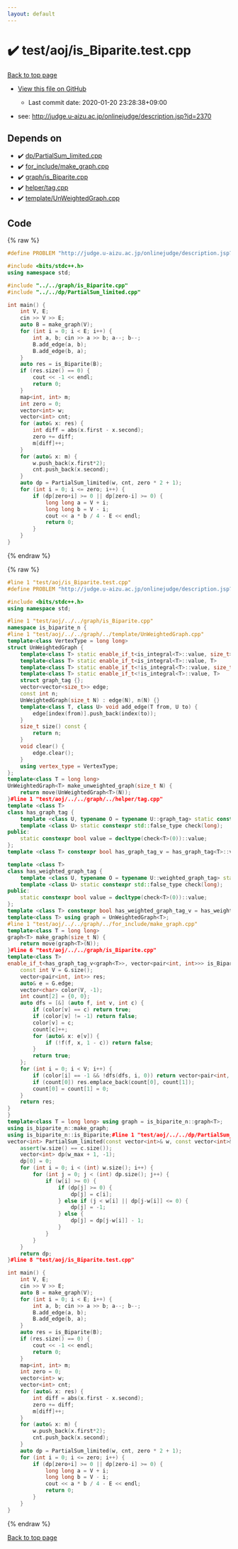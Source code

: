 ```yaml
---
layout: default
---
```


<!-- mathjax config similar to math.stackexchange -->
<script type="text/javascript" async
  src="https://cdnjs.cloudflare.com/ajax/libs/mathjax/2.7.5/MathJax.js?config=TeX-MML-AM_CHTML">
</script>
<script type="text/x-mathjax-config">
  MathJax.Hub.Config({
    TeX: { equationNumbers: { autoNumber: "AMS" }},
    tex2jax: {
      inlineMath: [ ['$','$'] ],
      processEscapes: true
    },
    "HTML-CSS": { matchFontHeight: false },
    displayAlign: "left",
    displayIndent: "2em"
  });
</script>

<script type="text/javascript" src="https://cdnjs.cloudflare.com/ajax/libs/jquery/3.4.1/jquery.min.js"></script>
<script src="https://cdn.jsdelivr.net/npm/jquery-balloon-js@1.1.2/jquery.balloon.min.js" integrity="sha256-ZEYs9VrgAeNuPvs15E39OsyOJaIkXEEt10fzxJ20+2I=" crossorigin="anonymous"></script>
<script type="text/javascript" src="../../../assets/js/copy-button.js"></script>
<link rel="stylesheet" href="../../../assets/css/copy-button.css" />


# :heavy_check_mark: test/aoj/is_Biparite.test.cpp

<a href="../../../index.html">Back to top page</a>

* <a href="{{ site.github.repository_url }}/blob/master/test/aoj/is_Biparite.test.cpp">View this file on GitHub</a>
    - Last commit date: 2020-01-20 23:28:38+09:00


* see: <a href="http://judge.u-aizu.ac.jp/onlinejudge/description.jsp?id=2370">http://judge.u-aizu.ac.jp/onlinejudge/description.jsp?id=2370</a>


## Depends on

* :heavy_check_mark: <a href="../../../library/dp/PartialSum_limited.cpp.html">dp/PartialSum_limited.cpp</a>
* :heavy_check_mark: <a href="../../../library/for_include/make_graph.cpp.html">for_include/make_graph.cpp</a>
* :heavy_check_mark: <a href="../../../library/graph/is_Biparite.cpp.html">graph/is_Biparite.cpp</a>
* :heavy_check_mark: <a href="../../../library/helper/tag.cpp.html">helper/tag.cpp</a>
* :heavy_check_mark: <a href="../../../library/template/UnWeightedGraph.cpp.html">template/UnWeightedGraph.cpp</a>


## Code

<a id="unbundled"></a>
{% raw %}
```cpp
#define PROBLEM "http://judge.u-aizu.ac.jp/onlinejudge/description.jsp?id=2370"

#include <bits/stdc++.h>
using namespace std;

#include "../../graph/is_Biparite.cpp"
#include "../../dp/PartialSum_limited.cpp"

int main() {
	int V, E;
	cin >> V >> E;
	auto B = make_graph(V);
	for (int i = 0; i < E; i++) {
		int a, b; cin >> a >> b; a--; b--;
		B.add_edge(a, b);
		B.add_edge(b, a);
	}
	auto res = is_Biparite(B);
	if (res.size() == 0) {
		cout << -1 << endl;
		return 0;
	}
	map<int, int> m;
	int zero = 0;
	vector<int> w;
	vector<int> cnt;
	for (auto& x: res) {
		int diff = abs(x.first - x.second);
		zero += diff;
		m[diff]++;
	}
	for (auto& x: m) {
		w.push_back(x.first*2);
		cnt.push_back(x.second);
	}
	auto dp = PartialSum_limited(w, cnt, zero * 2 + 1);
	for (int i = 0; i <= zero; i++) {
		if (dp[zero+i] >= 0 || dp[zero-i] >= 0) {
			long long a = V + i;
			long long b = V - i;
			cout << a * b / 4 - E << endl;
			return 0;
		}
	}
}
```
{% endraw %}

<a id="bundled"></a>
{% raw %}
```cpp
#line 1 "test/aoj/is_Biparite.test.cpp"
#define PROBLEM "http://judge.u-aizu.ac.jp/onlinejudge/description.jsp?id=2370"

#include <bits/stdc++.h>
using namespace std;

#line 1 "test/aoj/../../graph/is_Biparite.cpp"
namespace is_biparite_n {
#line 1 "test/aoj/../../graph/../template/UnWeightedGraph.cpp"
template<class VertexType = long long>
struct UnWeightedGraph {
	template<class T> static enable_if_t<is_integral<T>::value, size_t>  index(T x) {return x;}
	template<class T> static enable_if_t<is_integral<T>::value, T>     restore(T x) {return x;}
	template<class T> static enable_if_t<!is_integral<T>::value, size_t> index(T x) {return x.index();}
	template<class T> static enable_if_t<!is_integral<T>::value, T>    restore(T x) {return x.restore();}
	struct graph_tag {};
	vector<vector<size_t>> edge;
	const int n;
	UnWeightedGraph(size_t N) : edge(N), n(N) {}
	template<class T, class U> void add_edge(T from, U to) {
		edge[index(from)].push_back(index(to));
	}
	size_t size() const {
		return n;
	}
	void clear() {
		edge.clear();
	}
	using vertex_type = VertexType;
};
template<class T = long long>
UnWeightedGraph<T> make_unweighted_graph(size_t N) {
	return move(UnWeightedGraph<T>(N));
}#line 1 "test/aoj/../../graph/../helper/tag.cpp"
template <class T>
class has_graph_tag {
	template <class U, typename O = typename U::graph_tag> static constexpr std::true_type check(int);
	template <class U> static constexpr std::false_type check(long);
public:
	static constexpr bool value = decltype(check<T>(0))::value;
};
template <class T> constexpr bool has_graph_tag_v = has_graph_tag<T>::value;

template <class T>
class has_weighted_graph_tag {
	template <class U, typename O = typename U::weighted_graph_tag> static constexpr std::true_type check(int);
	template <class U> static constexpr std::false_type check(long);
public:
	static constexpr bool value = decltype(check<T>(0))::value;
};
template <class T> constexpr bool has_weighted_graph_tag_v = has_weighted_graph_tag<T>::value;#line 4 "test/aoj/../../graph/is_Biparite.cpp"
template<class T> using graph = UnWeightedGraph<T>;
#line 1 "test/aoj/../../graph/../for_include/make_graph.cpp"
template<class T = long long>
graph<T> make_graph(size_t N) {
	return move(graph<T>(N));
}#line 6 "test/aoj/../../graph/is_Biparite.cpp"
template<class T>
enable_if_t<has_graph_tag_v<graph<T>>, vector<pair<int, int>>> is_Biparite(graph<T>& G) {
	const int V = G.size();
	vector<pair<int, int>> res;
	auto& e = G.edge;
	vector<char> color(V, -1);
	int count[2] = {0, 0};
	auto dfs = [&] (auto f, int v, int c) {
		if (color[v] == c) return true;
		if (color[v] != -1) return false;
		color[v] = c;
		count[c]++;
		for (auto& x: e[v]) {
			if (!f(f, x, 1 - c)) return false;
		}
		return true;
	};
	for (int i = 0; i < V; i++) {
		if (color[i] == -1 && !dfs(dfs, i, 0)) return vector<pair<int, int>>(0);
		if (count[0]) res.emplace_back(count[0], count[1]);
		count[0] = count[1] = 0;
	}
	return res;
}
}
template<class T = long long> using graph = is_biparite_n::graph<T>;
using is_biparite_n::make_graph;
using is_biparite_n::is_Biparite;#line 1 "test/aoj/../../dp/PartialSum_limited.cpp"
vector<int> PartialSum_limited(const vector<int>& w, const vector<int>& c, int w_max) {
	assert(w.size() == c.size());
	vector<int> dp(w_max + 1, -1);
	dp[0] = 0;
	for (int i = 0; i < (int) w.size(); i++) {
		for (int j = 0; j < (int) dp.size(); j++) {
			if (w[i] >= 0) {
				if (dp[j] >= 0) {
					dp[j] = c[i];
				} else if (j < w[i] || dp[j-w[i]] <= 0) {
					dp[j] = -1;
				} else {
					dp[j] = dp[j-w[i]] - 1;
				}
			}
		}
	}
	return dp;
}#line 8 "test/aoj/is_Biparite.test.cpp"

int main() {
	int V, E;
	cin >> V >> E;
	auto B = make_graph(V);
	for (int i = 0; i < E; i++) {
		int a, b; cin >> a >> b; a--; b--;
		B.add_edge(a, b);
		B.add_edge(b, a);
	}
	auto res = is_Biparite(B);
	if (res.size() == 0) {
		cout << -1 << endl;
		return 0;
	}
	map<int, int> m;
	int zero = 0;
	vector<int> w;
	vector<int> cnt;
	for (auto& x: res) {
		int diff = abs(x.first - x.second);
		zero += diff;
		m[diff]++;
	}
	for (auto& x: m) {
		w.push_back(x.first*2);
		cnt.push_back(x.second);
	}
	auto dp = PartialSum_limited(w, cnt, zero * 2 + 1);
	for (int i = 0; i <= zero; i++) {
		if (dp[zero+i] >= 0 || dp[zero-i] >= 0) {
			long long a = V + i;
			long long b = V - i;
			cout << a * b / 4 - E << endl;
			return 0;
		}
	}
}
```
{% endraw %}

<a href="../../../index.html">Back to top page</a>

